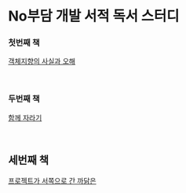 
# No부담 개발 서적 독서 스터디


### 첫번째 책

[객체지향의 사실과 오해](https://github.com/jeehge/Study/tree/master/BookStudy/%EA%B0%9D%EC%B2%B4%EC%A7%80%ED%96%A5%EC%9D%98%EC%82%AC%EC%8B%A4%EA%B3%BC%EC%98%A4%ED%95%B4)

<br>

### 두번째 책

[함께 자라기](https://github.com/jeehge/Study/tree/master/BookStudy/%ED%95%A8%EA%BB%98%EC%9E%90%EB%9D%BC%EA%B8%B0)

<br>

## 세번째 책

[프로젝트가 서쪽으로 간 까닭은](http://www.yes24.com/Product/Goods/3600609)
